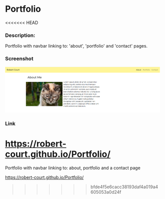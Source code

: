# Portfolio
<<<<<<< HEAD
### Description:

Portfolio with navbar linking to: 'about', 'portfolio' and 'contact' pages.


### Screenshot

![Screen shot of 'About' page.](style/imageAbout.png "About Page")


### Link

https://robert-court.github.io/Portfolio/
=======
Portfolio with navbar linking to: about, portfolio and a contact page 

https://robert-court.github.io/Portfolio/

>>>>>>> bfde4f5e6cacc38193daf4a019a4605053a0d24f
